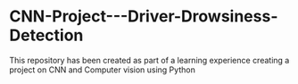 # CNN-Project---Driver-Drowsiness-Detection
This repository has been created as part of a learning experience creating a project on CNN and Computer vision using Python
